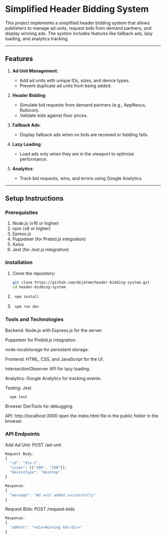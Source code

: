 # Simplified Header Bidding System

This project implements a simplified header bidding system that allows publishers to manage ad units, request bids from demand partners, and display winning ads. The system includes features like fallback ads, lazy loading, and analytics tracking.

---

## **Features**
1. **Ad Unit Management**:
   - Add ad units with unique IDs, sizes, and device types.
   - Prevent duplicate ad units from being added.

2. **Header Bidding**:
   - Simulate bid requests from demand partners (e.g., AppNexus, Rubicon).
   - Validate bids against floor prices.

3. **Fallback Ads**:
   - Display fallback ads when no bids are received or bidding fails.

4. **Lazy Loading**:
   - Load ads only when they are in the viewport to optimize performance.

5. **Analytics**:
   - Track bid requests, wins, and errors using Google Analytics.

---

## **Setup Instructions**

### **Prerequisites**
1. Node.js (v16 or higher)
2. npm (v8 or higher)
3. Epress.js
4. Puppeteer (for Prebid.js integration)
5. Axios
6. Jest (for Jest.js integration)

### **Installation**
1. Clone the repository:
   ```bash
   git clone https://github.com/dejetem/header-bidding-system.git
   cd header-bidding-system
   ```
2. ```bash
    npm install
   ```
3. ```bash
    npm run dev
   ```

### **Tools and Technologies**
Backend:
Node.js with Express.js for the server.

Puppeteer for Prebid.js integration.

node-localstorage for persistent storage.

Frontend:
HTML, CSS, and JavaScript for the UI.

IntersectionObserver API for lazy loading.

Analytics:
Google Analytics for tracking events.

Testing:
Jest.
```bash
  npm test
```

Browser DevTools for debugging.

API: http://localhost:3000
open the index.html file in the public folder in the browser

### **API Endpoints**
Add Ad Unit:
POST /ad-unit
```javascript
Request Body:
{
  "id": "div-1",
  "sizes": [["300", "250"]],
  "deviceType": "desktop"
}

Response:
{
  "message": "Ad unit added successfully"
}
```

Request Bids:
POST /request-bids
```javascript
Response:
{
  "adHtml": "<div>Winning Ad</div>"
}
```

